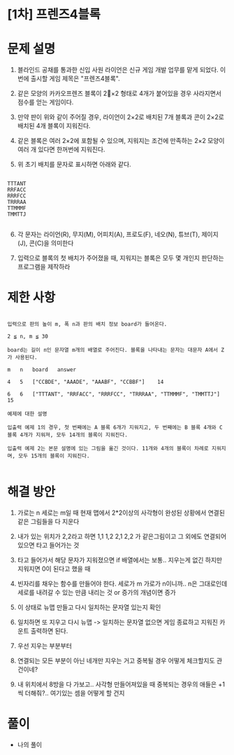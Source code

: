 # [1차] 프렌즈4블록

# 문제 설명

1. 블라인드 공채를 통과한 신입 사원 라이언은 신규 게임 개발 업무를 맡게 되었다. 이번에 출시할 게임 제목은 "프렌즈4블록".

2. 같은 모양의 카카오프렌즈 블록이 2×2 형태로 4개가 붙어있을 경우 사라지면서 점수를 얻는 게임이다.

3. 만약 판이 위와 같이 주어질 경우, 라이언이 2×2로 배치된 7개 블록과 콘이 2×2로 배치된 4개 블록이 지워진다. 

4. 같은 블록은 여러 2×2에 포함될 수 있으며, 지워지는 조건에 만족하는 2×2 모양이 여러 개 있다면 한꺼번에 지워진다.

5. 위 초기 배치를 문자로 표시하면 아래와 같다.

```

TTTANT
RRFACC
RRRFCC
TRRRAA
TTMMMF
TMMTTJ


```

6. 각 문자는 라이언(R), 무지(M), 어피치(A), 프로도(F), 네오(N), 튜브(T), 제이지(J), 콘(C)을 의미한다

7. 입력으로 블록의 첫 배치가 주어졌을 때, 지워지는 블록은 모두 몇 개인지 판단하는 프로그램을 제작하라

# 제한 사항

```

입력으로 판의 높이 m, 폭 n과 판의 배치 정보 board가 들어온다.

2 ≦ n, m ≦ 30

board는 길이 n인 문자열 m개의 배열로 주어진다. 블록을 나타내는 문자는 대문자 A에서 Z가 사용된다.

m	n	board	answer

4	5	["CCBDE", "AAADE", "AAABF", "CCBBF"]	14

6	6	["TTTANT", "RRFACC", "RRRFCC", "TRRRAA", "TTMMMF", "TMMTTJ"]	15

예제에 대한 설명

입출력 예제 1의 경우, 첫 번째에는 A 블록 6개가 지워지고, 두 번째에는 B 블록 4개와 C 블록 4개가 지워져, 모두 14개의 블록이 지워진다.

입출력 예제 2는 본문 설명에 있는 그림을 옮긴 것이다. 11개와 4개의 블록이 차례로 지워지며, 모두 15개의 블록이 지워진다.


```

# 해결 방안

1. 가로는 n 세로는 m일 때 현재 맵에서 2*2이상의 사각형이 완성된 상황에서 연결된 같은 그림들을 다 지운다

2. 내가 있는 위치가 2,2라고 하면 1,1 1,2 2,1 2,2 가 같은그림이고 그 외에도 연결되어 있으면 타고 들어가는 것

3. 타고 들어가서 해당 문자가 지워졌으면 if 배열에서는 보통.. 지우는게 없긴 하지만 지워지면 0이 된다고 했을 때

4. 빈자리를 채우는 함수를 만들어야 한다. 세로가 m 가로가 n이니까.. n은 그대로인데 세로를 내려갈 수 있는 만큼 내리는 것 or 증가의 개념이면 증가

5. 이 상태로 뉴맵 만들고 다시 일치하는 문자열 있는지 확인

6. 일치하면 또 지우고 다시 뉴맵 -> 일치하는 문자열 없으면 게임 종료하고 지워진 카운트 출력하면 된다.

7. 우선 지우는 부분부터 

8. 연결되는 모든 부분이 아닌 네개만 지우는 거고 중복될 경우 어떻게 체크할지도 관건이네?

9. 내 위치에서 8방을 다 가보고.. 사각형 만들어져있을 때 중복되는 경우의 애들은 +1씩 더해줘?.. 여기있는 셈을 어떻게 할 건지

# 풀이

- 나의 풀이

```


```